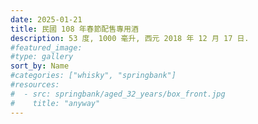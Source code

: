 ```yaml
---
date: 2025-01-21
title: 民國 108 年春節配售專用酒
description: 53 度, 1000 毫升, 西元 2018 年 12 月 17 日.
#featured_image: 
#type: gallery
sort_by: Name
#categories: ["whisky", "springbank"]
#resources:
#  - src: springbank/aged_32_years/box_front.jpg
#    title: "anyway"
---
```

